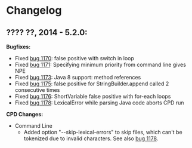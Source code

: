 # Changelog

## ???? ??, 2014 - 5.2.0:

**Bugfixes:**

* Fixed [bug 1170]: false positive with switch in loop
* Fixed [bug 1171]: Specifying minimum priority from command line gives NPE
* Fixed [bug 1173]: Java 8 support: method references
* Fixed [bug 1175]: false positive for StringBuilder.append called 2 consecutive times
* Fixed [bug 1176]: ShortVariable false positive with for-each loops
* Fixed [bug 1178]: LexicalError while parsing Java code aborts CPD run

[bug 1170]: https://sourceforge.net/p/pmd/bugs/1170/
[bug 1171]: https://sourceforge.net/p/pmd/bugs/1171/
[bug 1173]: https://sourceforge.net/p/pmd/bugs/1173/
[bug 1175]: https://sourceforge.net/p/pmd/bugs/1175/
[bug 1176]: https://sourceforge.net/p/pmd/bugs/1176/
[bug 1178]: https://sourceforge.net/p/pmd/bugs/1178/

**CPD Changes:**
- Command Line
    - Added option "--skip-lexical-errors" to skip files, which can't be tokenized
      due to invalid characters. See also [bug 1178].

[bug 1178]: https://sourceforge.net/p/pmd/bugs/1178/
